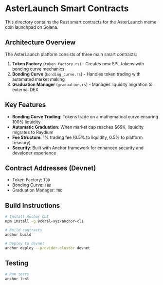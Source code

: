 # AsterLaunch Smart Contracts

This directory contains the Rust smart contracts for the AsterLaunch meme coin launchpad on Solana.

## Architecture Overview

The AsterLaunch platform consists of three main smart contracts:

1. **Token Factory** (`token_factory.rs`) - Creates new SPL tokens with bonding curve mechanics
2. **Bonding Curve** (`bonding_curve.rs`) - Handles token trading with automated market making
3. **Graduation Manager** (`graduation.rs`) - Manages liquidity migration to external DEX

## Key Features

- **Bonding Curve Trading**: Tokens trade on a mathematical curve ensuring 100% liquidity
- **Automatic Graduation**: When market cap reaches $69K, liquidity migrates to Raydium
- **Fee Structure**: 1% trading fee (0.5% to liquidity, 0.5% to platform treasury)
- **Security**: Built with Anchor framework for enhanced security and developer experience

## Contract Addresses (Devnet)

- Token Factory: `TBD`
- Bonding Curve: `TBD`
- Graduation Manager: `TBD`

## Build Instructions

```bash
# Install Anchor CLI
npm install -g @coral-xyz/anchor-cli

# Build contracts
anchor build

# Deploy to devnet
anchor deploy --provider.cluster devnet
```

## Testing

```bash
# Run tests
anchor test
```